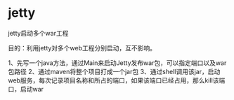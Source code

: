 jetty
=====

jetty启动多个war工程

目的：利用jetty对多个web工程分别启动，互不影响。

1、先写一个java方法，通过Main来启动Jetty发布war包，可以指定端口以及war包路径
2、通过maven将整个项目打成一个jar包
3、通过shell调用该jar，启动web服务，每次记录项目名称和所占的端口，如果该端口已经占用，那么kill该端口，启动war
